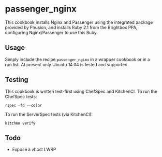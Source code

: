 # passenger_nginx

This cookbook installs Nginx and Passenger using the integrated package provided by Phusion, and installs Ruby 2.1 from the Brightbox PPA, configuring Nginx/Passenger to use this Ruby.

## Usage

Simply include the recipe `passenger_nginx` in a wrapper cookbook or in a run list.  At present only Ubuntu 14.04 is tested and supported.

## Testing

This cookbook is written test-first using ChefSpec and KitchenCI.  To run the ChefSpec tests:

    rspec -fd --color

To run the ServerSpec tests (via KitchenCI):

    kitchen verify

## Todo

- Expose a vhost LWRP 

